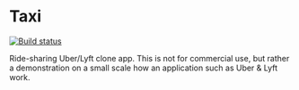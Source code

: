 # Taxi

[![Build status](https://build.appcenter.ms/v0.1/apps/2862517f-3aae-49a7-b190-6b1893e92e74/branches/develop/badge)](https://appcenter.ms)

Ride-sharing Uber/Lyft clone app. This is not for commercial use, but rather a demonstration on a small scale how an
application such as Uber & Lyft work.
